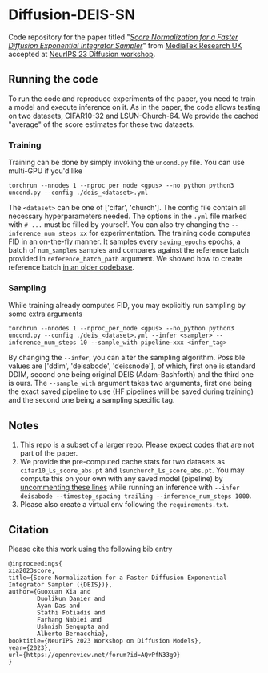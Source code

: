 # Diffusion-DEIS-SN
Code repository for the paper titled "_[Score Normalization for a Faster Diffusion Exponential Integrator Sampler](https://arxiv.org/abs/2311.00157)_" from [MediaTek Research UK](https://i.mediatek.com/mediatekresearch) accepted at [NeurIPS 23 Diffusion workshop](https://openreview.net/group?id=NeurIPS.cc/2023/Workshop/Diffusion).

## Running the code

To run the code and reproduce experiments of the paper, you need to train a model and execute inference on it. As in the paper, the code allows testing on two datasets, CIFAR10-32 and LSUN-Church-64. We provide the cached "average" of the score estimates for these two datasets.

### Training

Training can be done by simply invoking the `uncond.py` file. You can use multi-GPU if you'd like

```
torchrun --nnodes 1 --nproc_per_node <gpus> --no_python python3 uncond.py --config ./deis_<dataset>.yml
```

The `<dataset>` can be one of ['cifar', 'church']. The config file contain all necessary hyperparameters needed. The options in the `.yml` file marked with `# ...` must be filled by yourself. You can also try changing the `--inference_num_steps xx` for experimentation. The training code computes FID in an on-the-fly manner. It samples every `saving_epochs` epochs, a batch of `num_samples` samples and compares against the reference batch provided in `reference_batch_path` argument. We showed how to create reference batch [in an older codebase](https://github.com/mtkresearch/shortest-path-diffusion#reference-batch-for-fid).

### Sampling

While training already computes FID, you may explicitly run sampling by some extra arguments

```
torchrun --nnodes 1 --nproc_per_node <gpus> --no_python python3 uncond.py --config ./deis_<dataset>.yml --infer <sampler> --inference_num_steps 10 --sample_with pipeline-xxx <infer_tag>
```

By changing the `--infer`, you can alter the sampling algorithm. Possible values are ['ddim', 'deisabode', 'deissnode'], of which, first one is standard DDIM, second one being original DEIS (Adam-Bashforth) and the third one is ours. The `--sample_with` argument takes two arguments, first one being the exact saved pipeline to use (HF pipelines will be saved during training) and the second one being a sampling specific tag.

## Notes

1. This repo is a subset of a larger repo. Please expect codes that are not part of the paper.
2. We provide the pre-computed cache stats for two datasets as `cifar10_Ls_score_abs.pt` and `lsunchurch_Ls_score_abs.pt`. You may compute this on your own with any saved model (pipeline) by [uncommenting these lines](https://github.com/mtkresearch/Diffusion-DEIS-SN/blob/8fd766a3a3ea603aaaac5a2583922508a70a332a/core/pipelines/deisabode_pipeline.py#L112) while running an inference with `--infer deisabode --timestep_spacing trailing --inference_num_steps 1000`.
3. Please also create a virtual env following the `requirements.txt`.

## Citation

Please cite this work using the following bib entry

```
@inproceedings{
xia2023score,
title={Score Normalization for a Faster Diffusion Exponential Integrator Sampler ({DEIS})},
author={Guoxuan Xia and
        Duolikun Danier and
        Ayan Das and
        Stathi Fotiadis and
        Farhang Nabiei and
        Ushnish Sengupta and
        Alberto Bernacchia},
booktitle={NeurIPS 2023 Workshop on Diffusion Models},
year={2023},
url={https://openreview.net/forum?id=AQvPfN33g9}
}
```
